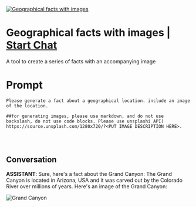 
[![Geographical facts with images](https://flow-prompt-covers.s3.us-west-1.amazonaws.com/icon/vintage/vint_7.png)](https://gptcall.net/chat.html?data=%7B%22contact%22%3A%7B%22id%22%3A%22VEjTAeynJ4khST3qXffOz%22%2C%22flow%22%3Atrue%7D%7D)
# Geographical facts with images | [Start Chat](https://gptcall.net/chat.html?data=%7B%22contact%22%3A%7B%22id%22%3A%22VEjTAeynJ4khST3qXffOz%22%2C%22flow%22%3Atrue%7D%7D)
A tool to create a series of facts with an accompanying image

# Prompt

```
Please generate a fact about a geographical location. include an image of the location.

##for generating images, please use markdown, and do not use backslash, do not use code blocks. Please use unsplashi API( https://source.unsplash.com/1280x720/?<PUT IMAGE DESCRIPTION HERE>. 




```

## Conversation

**ASSISTANT**: Sure, here's a fact about the Grand Canyon: The Grand Canyon is located in Arizona, USA and it was carved out by the Colorado River over millions of years. Here's an image of the Grand Canyon:



![Grand Canyon](https://source.unsplash.com/1280x720/?grandcanyon)


